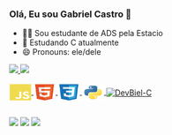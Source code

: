 ### Olá, Eu sou Gabriel Castro 👋

- 👨‍🎓 Sou estudante de ADS pela Estacio
- 🌱 Estudando C atualmente
- 😄 Pronouns: ele/dele

<div align="left">
  <a href="https://github.com/DevBielCastro">
  <img height="180em" src="https://github-readme-stats.vercel.app/api?username=DevBielCastro&show_icons=true&theme=dracula&include_all_commits=true&count_private=true"/>
  <img height="180em" src="https://github-readme-stats.vercel.app/api/top-langs/?username=DevBielCastro&layout=compact&langs_count=7&theme=dracula"/>
</div>
  
<div style="display: inline_block"><br>
  <img align="center" alt="DevBiel-Js" height="30" width="40" src="https://raw.githubusercontent.com/devicons/devicon/master/icons/javascript/javascript-plain.svg">
  <img align="center" alt="DevBiel-HTML" height="30" width="40" src="https://raw.githubusercontent.com/devicons/devicon/master/icons/html5/html5-original.svg">
  <img align="center" alt="DevBiel-CSS" height="30" width="40" src="https://raw.githubusercontent.com/devicons/devicon/master/icons/css3/css3-original.svg">
  <img align="center" alt="DevBiel-Python" height="30" width="40" src="https://raw.githubusercontent.com/devicons/devicon/master/icons/python/python-original.svg"> 
  <img align="center" alt="DevBiel-C" height="30" width="40" src="https://cdn.jsdelivr.net/gh/devicons/devicon/icons/c/c-original.svg">

</div>
  
  ##
  
  <div> 
  <a href="https://www.instagram.com/cgabriel.castro/" target="_blank"><img src="https://img.shields.io/badge/-Instagram-%23E4405F?style=for-the-badge&logo=instagram&logoColor=white" target="_blank"></a>
    <a href="mailto:gabriel.castrogt10@gmail.com" target="_blank"><img src="https://img.shields.io/badge/Gmail-D14836?style=for-the-badge&logo=gmail&logoColor=white" target="_blank"></a>
  <a href="https://www.linkedin.com/in/gabriel-castro-9a9745209/" target="_blank"><img src="https://img.shields.io/badge/-LinkedIn-%230077B5?style=for-the-badge&logo=linkedin&logoColor=white" target="_blank"></a> 
    
</div>
